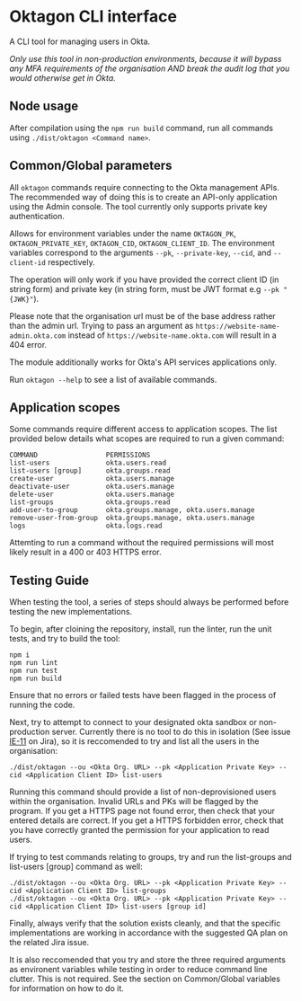 # Oktagon CLI interface

A CLI tool for managing users in Okta.

_Only use this tool in non-production environments, because it will bypass any MFA requirements of the organisation AND break the audit log that you would otherwise get in Okta._

## Node usage

After compilation using the `npm run build` command, run all commands using `./dist/oktagon <Command name>`.

## Common/Global parameters

All `oktagon` commands require connecting to the Okta management APIs. The recommended way of doing this is to create an API-only application using the Admin console. The tool currently only supports private key authentication.

Allows for environment variables under the name `OKTAGON_PK`, `OKTAGON_PRIVATE_KEY`, `OKTAGON_CID`, `OKTAGON_CLIENT_ID`. The environment variables correspond to the arguments `--pk`, `--private-key`, `--cid`, and `--client-id` respectively.

The operation will only work if you have provided the correct client ID (in string form) and private key (in string form, must be JWT format e.g `--pk "{JWK}"`).

Please note that the organisation url must be of the base address rather than the admin url. Trying to pass an argument as `https://website-name-admin.okta.com` instead of `https://website-name.okta.com` will result in a 404 error.

The module additionally works for Okta's API services applications only.

Run `oktagon --help` to see a list of available commands.

## Application scopes

Some commands require different access to application scopes. The list provided below details what scopes are required to run a given command:

```
COMMAND                 PERMISSIONS
list-users              okta.users.read
list-users [group]      okta.groups.read
create-user             okta.users.manage
deactivate-user         okta.users.manage
delete-user             okta.users.manage
list-groups             okta.groups.read
add-user-to-group       okta.groups.manage, okta.users.manage
remove-user-from-group  okta.groups.manage, okta.users.manage
logs                    okta.logs.read
```

Attemting to run a command without the required permissions will most likely result in a 400 or 403 HTTPS error.

## Testing Guide

When testing the tool, a series of steps should always be performed before testing the new implementations.

To begin, after cloining the repository, install, run the linter, run the unit tests, and try to build the tool:

```
npm i
npm run lint
npm run test
npm run build
```

Ensure that no errors or failed tests have been flagged in the process of running the code.

Next, try to attempt to connect to your designated okta sandbox or non-production server. Currently there is no tool to do this in isolation (See issue [IE-11](https://agiledigital.atlassian.net/browse/IE-11) on Jira), so it is reccomended to try and list all the users in the organisation:

```
./dist/oktagon --ou <Okta Org. URL> --pk <Application Private Key> --cid <Application Client ID> list-users
```

Running this command should provide a list of non-deprovisioned users within the organisation. Invalid URLs and PKs will be flagged by the program. If you get a HTTPS page not found error, then check that your entered details are correct. If you get a HTTPS forbidden error, check that you have correctly granted the permission for your application to read users.

If trying to test commands relating to groups, try and run the list-groups and list-users [group] command as well:

```
./dist/oktagon --ou <Okta Org. URL> --pk <Application Private Key> --cid <Application Client ID> list-groups
./dist/oktagon --ou <Okta Org. URL> --pk <Application Private Key> --cid <Application Client ID> list-users [group id]
```

Finally, always verify that the solution exists cleanly, and that the specific implementations are working in accordance with the suggested QA plan on the related Jira issue.

It is also reccomended that you try and store the three required arguments as environent variables while testing in order to reduce command line clutter. This is not required. See the section on Common/Global variables for information on how to do it.
